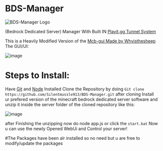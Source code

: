 # BDS-Manager

![BDS-Manager Logo](https://github.com/user-attachments/assets/722a4117-20c6-4102-af6f-03d602fcfc2f)

(Bedrock Dedicated Server) Manager With Built IN [Playit.gg Tunnel System](https://playit.gg/)

This is a Heavily Modified Version of the [Mcb-gui Made by Whyisthesheep](https://github.com/whyisthesheep/mcb-gui)
The GUI/UI:

![image](https://github.com/user-attachments/assets/a16ce5e2-fef9-45c3-96ec-d1d4619531bb)

# Steps to Install:
Have [Git](https://git-scm.com/downloads) and [Node](https://nodejs.org/en/download/) Installed
Clone the Repository by doing ``Git clone https://github.com/Silentmussle913/BDS-Manager.git`` 
after cloning Install ur prefered version of the minecraft bedrock dedicated server software and unzip it inside the server folder of the cloned repository like this:

![image](https://github.com/user-attachments/assets/e127e71d-ba58-4253-a233-733f39da9d18)

after Finishing the unzipping now do node app.js or click the ``start.bat``
Now u can use the newly Opened WebUi and Control your server!

#The Packages have been alr installed so no need but u are free to modify/update the packages
